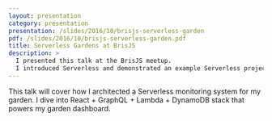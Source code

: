 ```yaml
---
layout: presentation
category: presentation
presentation: /slides/2016/10/brisjs-serverless-garden
pdf: /slides/2016/10/brisjs-serverless-garden.pdf
title: Serverless Gardens at BrisJS
description: >
  I presented this talk at the BrisJS meetup.
  I introduced Serverless and demonstrated an example Serverless project. It was a great night with lots of questions at the end.
---
```


This talk will cover how I architected a Serverless monitoring system for my garden.
I dive into React + GraphQL + Lambda + DynamoDB stack that powers my garden dashboard.
